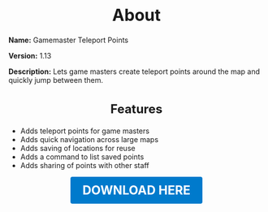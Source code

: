<h1 style="text-align:center; font-size:2rem; font-weight:bold;">About</h1>

**Name:**
Gamemaster Teleport Points

**Version:**
1.13

**Description:**
Lets game masters create teleport points around the map and quickly jump between them.

<h2 style="text-align:center; font-size:1.5rem; font-weight:bold;">Features</h2>

- Adds teleport points for game masters
- Adds quick navigation across large maps
- Adds saving of locations for reuse
- Adds a command to list saved points
- Adds sharing of points with other staff





<p align="center"><a href="https://github.com/LiliaFramework/Modules/raw/refs/heads/gh-pages/gamemasterpoints.zip" style="display:inline-block;padding:12px 24px;font-size:1.5rem;font-weight:bold;text-decoration:none;color:#fff;background-color:var(--md-primary-fg-color,#007acc);border-radius:4px;">DOWNLOAD HERE</a></p>